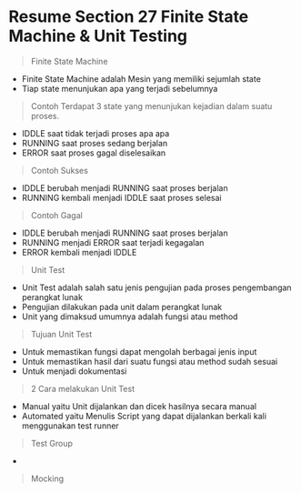# Resume Section 27 Finite State Machine & Unit Testing

> Finite State Machine
- Finite State Machine adalah Mesin yang memiliki sejumlah state
- Tiap state menunjukan apa yang terjadi sebelumnya

> Contoh Terdapat 3 state yang menunjukan kejadian dalam suatu proses.
- IDDLE saat tidak terjadi proses apa apa
- RUNNING saat proses sedang berjalan
- ERROR saat proses gagal diselesaikan

> Contoh Sukses
- IDDLE berubah menjadi RUNNING saat proses berjalan
- RUNNING kembali menjadi IDDLE saat proses selesai

> Contoh Gagal
- IDDLE berubah menjadi RUNNING saat proses berjalan
- RUNNING menjadi ERROR saat terjadi kegagalan
- ERROR kembali menjadi IDDLE

> Unit Test
- Unit Test adalah salah satu jenis pengujian pada proses pengembangan perangkat lunak
- Pengujian dilakukan pada unit dalam perangkat lunak
- Unit yang dimaksud umumnya adalah fungsi atau method 

> Tujuan Unit Test
- Untuk memastikan fungsi dapat mengolah berbagai jenis input
- Untuk memastikan hasil dari suatu fungsi atau method sudah sesuai
- Untuk menjadi dokumentasi

> 2 Cara melakukan Unit Test
- Manual yaitu Unit dijalankan dan dicek hasilnya secara manual
- Automated yaitu Menulis Script yang dapat dijalankan berkali kali menggunakan test runner


> Test Group
- 

> Mocking